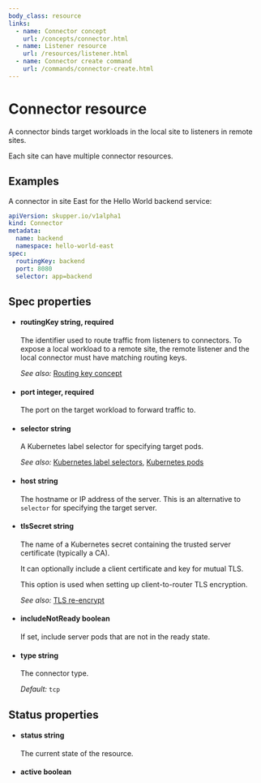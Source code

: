 ```yaml
---
body_class: resource
links:
  - name: Connector concept
    url: /concepts/connector.html
  - name: Listener resource
    url: /resources/listener.html
  - name: Connector create command
    url: /commands/connector-create.html
---
```


# Connector resource

<section>

A connector binds target workloads in the local site to
listeners in remote sites.

Each site can have multiple connector resources.

</section>

<section>

## Examples

A connector in site East for the Hello World backend service:

~~~ yaml
apiVersion: skupper.io/v1alpha1
kind: Connector
metadata:
  name: backend
  namespace: hello-world-east
spec:
  routingKey: backend
  port: 8080
  selector: app=backend
~~~

</section>

<section>

## Spec properties

- <h4 id="routingkey">routingKey <span class="property-info">string, required</span></h3>

  The identifier used to route traffic from listeners to
  connectors.  To expose a local workload to a remote
  site, the remote listener and the local connector must
  have matching routing keys.

  _See also:_ [Routing key concept]({{site_prefix}}/concepts/routing-key.html)

- <h4 id="port">port <span class="property-info">integer, required</span></h3>

  The port on the target workload to forward traffic to.

- <h4 id="selector">selector <span class="property-info">string</span></h3>

  A Kubernetes label selector for specifying target pods.

  _See also:_ [Kubernetes label selectors]({{site_prefix}}https://kubernetes.io/docs/concepts/overview/working-with-objects/labels/#label-selectors), [Kubernetes pods]({{site_prefix}}https://kubernetes.io/docs/concepts/workloads/pods/)

- <h4 id="host">host <span class="property-info">string</span></h3>

  The hostname or IP address of the server.  This is an
  alternative to `selector` for specifying the target
  server.

- <h4 id="tlssecret">tlsSecret <span class="property-info">string</span></h3>

  The name of a Kubernetes secret containing the trusted
  server certificate (typically a CA).
  
  It can optionally include a client certificate and key for
  mutual TLS.
  
  This option is used when setting up client-to-router TLS
  encryption.

  _See also:_ [TLS re-encrypt]({{site_prefix}})

- <h4 id="includenotready">includeNotReady <span class="property-info">boolean</span></h3>

  If set, include server pods that are not in the ready
  state.

- <h4 id="type">type <span class="property-info">string</span></h3>

  The connector type.

  _Default:_ `tcp`

</section>

<section>

## Status properties

- <h4 id="status">status <span class="property-info">string</span></h3>

  The current state of the resource.

- <h4 id="active">active <span class="property-info">boolean</span></h3>

</section>
